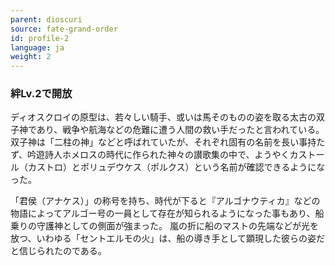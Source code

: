```yaml
---
parent: dioscuri
source: fate-grand-order
id: profile-2
language: ja
weight: 2
---
```


### 絆Lv.2で開放

ディオスクロイの原型は、若々しい騎手、或いは馬そのものの姿を取る太古の双子神であり、戦争や航海などの危難に遭う人間の救い手だったと言われている。
双子神は「二柱の神」などと呼ばれていたが、それぞれ固有の名前を長い事持たず、吟遊詩人ホメロスの時代に作られた神々の讃歌集の中で、ようやくカストール（カストロ）とポリュデウケス（ポルクス）という名前が確認できるようになった。

「君侯（アナケス）」の称号を持ち、時代が下ると『アルゴナウティカ』などの物語によってアルゴー号の一員として存在が知られるようになった事もあり、船乗りの守護神としての側面が強まった。
嵐の折に船のマストの先端などが光を放つ、いわゆる「セントエルモの火」は、船の導き手として顕現した彼らの姿だと信じられたのである。

